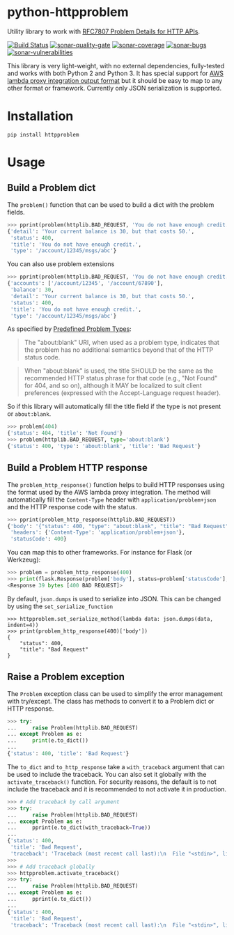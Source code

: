 
# python-httpproblem

Utility library to work with [RFC7807 Problem Details for HTTP APIs](https://tools.ietf.org/html/rfc7807).

[![Build Status][travis-image]][travis-url]
[![sonar-quality-gate][sonar-quality-gate]][sonar-url]
[![sonar-coverage][sonar-coverage]][sonar-url]
[![sonar-bugs][sonar-bugs]][sonar-url]
[![sonar-vulnerabilities][sonar-vulnerabilities]][sonar-url]

This library is very light-weight, with no external dependencies, fully-tested and works with both Python 2 and Python 3.
It has special support for [AWS lambda proxy integration output format](https://docs.aws.amazon.com/apigateway/latest/developerguide/set-up-lambda-proxy-integrations.html#api-gateway-simple-proxy-for-lambda-output-format)
but it should be easy to map to any other format or framework.
Currently only JSON serialization is supported.

# Installation
```
pip install httpproblem
```

# Usage

## Build a Problem dict

The `problem()` function that can be used to build a dict with the problem fields.
```python
>>> pprint(problem(httplib.BAD_REQUEST, 'You do not have enough credit.', 'Your current balance is 30, but that costs 50.', '/account/12345/msgs/abc'))
{'detail': 'Your current balance is 30, but that costs 50.',
 'status': 400,
 'title': 'You do not have enough credit.',
 'type': '/account/12345/msgs/abc'}
```
You can also use problem extensions
```python
>>> pprint(problem(httplib.BAD_REQUEST, 'You do not have enough credit.', 'Your current balance is 30, but that costs 50.', '/account/12345/msgs/abc', balance=30, accounts=['/account/12345','/account/67890']))
{'accounts': ['/account/12345', '/account/67890'],
 'balance': 30,
 'detail': 'Your current balance is 30, but that costs 50.',
 'status': 400,
 'title': 'You do not have enough credit.',
 'type': '/account/12345/msgs/abc'}
```
As specified by [Predefined Problem Types](https://tools.ietf.org/html/rfc7807#section-4.2):

> The "about:blank" URI, when used as a problem type,
> indicates that the problem has no additional semantics beyond that of
> the HTTP status code.
  
> When "about:blank" is used, the title SHOULD be the same as the
> recommended HTTP status phrase for that code (e.g., "Not Found" for
> 404, and so on), although it MAY be localized to suit client
> preferences (expressed with the Accept-Language request header).

So if this library will automatically fill the title field if the type is not present or `about:blank`.
```python
>>> problem(404)
{'status': 404, 'title': 'Not Found'}
>>> problem(httplib.BAD_REQUEST, type='about:blank')
{'status': 400, 'type': 'about:blank', 'title': 'Bad Request'}
```

## Build a Problem HTTP response

The `problem_http_response()` function helps to build HTTP responses using the format used by the AWS lambda proxy integration.
The method will automatically fill the `Content-Type` header with `application/problem+json` and the HTTP response code with the status.
```python
>>> pprint(problem_http_response(httplib.BAD_REQUEST))
{'body': '{"status": 400, "type": "about:blank", "title": "Bad Request"}',
 'headers': {'Content-Type': 'application/problem+json'},
 'statusCode': 400}
```
You can map this to other frameworks. For instance for Flask (or Werkzeug):
```python
>>> problem = problem_http_response(400)
>>> print(flask.Response(problem['body'], status=problem['statusCode'], headers=problem['headers']))
<Response 39 bytes [400 BAD REQUEST]>
```
By default, `json.dumps` is used to serialize into JSON. This can be changed by using the `set_serialize_function`
```
>>> httpproblem.set_serialize_method(lambda data: json.dumps(data, indent=4))
>>> print(problem_http_response(400)['body'])
{
    "status": 400,
    "title": "Bad Request"
}
```
## Raise a Problem exception

The `Problem` exception class can be used to simplify the error management with try/except.
The class has methods to convert it to a Problem dict or HTTP response.
```python
>>> try:
...     raise Problem(httplib.BAD_REQUEST)
... except Problem as e:
...     print(e.to_dict())
...
{'status': 400, 'title': 'Bad Request'}
```
The `to_dict` and `to_http_response` take a `with_traceback` argument that can be used to include the traceback. You can also set it globally with the `activate_traceback()` function.
For security reasons, the default is to not include the traceback and it is recommended to not activate it in production.
```python
>>> # Add traceback by call argument
>>> try:
...     raise Problem(httplib.BAD_REQUEST)
... except Problem as e:
...     pprint(e.to_dict(with_traceback=True))
...
{'status': 400,
 'title': 'Bad Request',
 'traceback': 'Traceback (most recent call last):\n  File "<stdin>", line 2, in <module>\nProblem: {\'status\': 400, \'title\': \'Bad Request\'}\n'}
>>>
>>> # Add traceback globally
>>> httpproblem.activate_traceback()
>>> try:
...     raise Problem(httplib.BAD_REQUEST)
... except Problem as e:
...     pprint(e.to_dict())
...
{'status': 400,
 'title': 'Bad Request',
 'traceback': 'Traceback (most recent call last):\n  File "<stdin>", line 2, in <module>\nProblem: {\'status\': 400, \'title\': \'Bad Request\'}\n'}
```


[travis-image]: https://travis-ci.org/cbornet/python-httpproblem.svg?branch=master
[travis-url]: https://travis-ci.org/cbornet/python-httpproblem

[sonar-url]: https://sonarcloud.io/dashboard?id=python-httpproblem
[sonar-quality-gate]: https://sonarcloud.io/api/badges/gate?key=python-httpproblem
[sonar-coverage]: https://sonarcloud.io/api/badges/measure?key=python-httpproblem&metric=coverage
[sonar-bugs]: https://sonarcloud.io/api/badges/measure?key=python-httpproblem&metric=bugs
[sonar-vulnerabilities]: https://sonarcloud.io/api/badges/measure?key=python-httpproblem&metric=vulnerabilities
